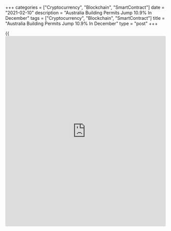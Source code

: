 +++
categories = ["Cryptocurrency", "Blockchain", "SmartContract"]
date = "2021-02-10"
description = "Australia Building Permits Jump 10.9% In December"
tags = ["Cryptocurrency", "Blockchain", "SmartContract"]
title = "Australia Building Permits Jump 10.9% In December"
type = "post"
+++

{{<iframe id="large-banner" src="https://www.bounty.group/#slide=21.0" width="100%" height="600" scrolling="no" style="border: 0px solid rgb(216, 221, 230); border-radius: 3px;">}}

The total number of building permits issued in Australia was up a
seasonally adjusted 10.9 percent on month in December, the Australian
Bureau of Statistics said on Wednesday - coming in at 19,537.

That was in line with expectations following the 2.6 percent increase in
November.

Permits for private sector houses climbed 15.8 percent on month to
13,638, while permits for private sector dwellings excluding houses
added 2.3 percent to 5,625.

On a yearly basis, overall dwellings spiked 22.8 percent, while private
sector house dwellings surged 55.6 percent and dwellings excluding
houses tumbled 19.3 percent.

For comments and feedback [contact](https://www.playgroundfx.com/contact/): editorial@rtt[news](https://www.letsplayfx.com/blog/forex-news-website/).com

[Economic News][1]

 **What parts of the world are seeing the best (and worst) economic
performances lately? Click[here][2] to check out our [Econ Scorecard][2]
and find out! See up-to-the-moment [ranking](https://www.playgroundfx.com/blog/crypto-exchange-ranking/)s for the best and worst
performers in [GDP][3], [unemployment rate][4], [inflation][5] and much
more.**

   1. www.rtt[news](https://www.letsplayfx.com/blog/forex-news-website/).com/Content/EconomicNews.aspx
   2. www.rtt[news](https://www.letsplayfx.com/blog/forex-news-website/).com/economic-scorecard/world-rank/industrial-production/highest-performance.aspx
   3. www.rtt[news](https://www.letsplayfx.com/blog/forex-news-website/).com/economic-scorecard/world-rank/GDP/highest-performance.aspx
   4. www.rtt[news](https://www.letsplayfx.com/blog/forex-news-website/).com/economic-scorecard/world-rank/unemployment-rate/lowest-performance.aspx
   5. www.rtt[news](https://www.letsplayfx.com/blog/forex-news-website/).com/economic-scorecard/world-rank/CPI/highest-performance.aspx